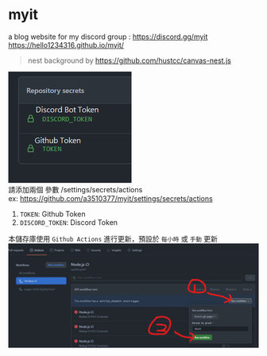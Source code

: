 # myit

a blog website for my discord group : https://discord.gg/myit <br />
https://hello1234316.github.io/myit/

> nest background by https://github.com/hustcc/canvas-nest.js





![](.github/style/img/config.png)
<br />
請添加兩個 參數 /settings/secrets/actions <br />
ex: https://github.com/a3510377/myit/settings/secrets/actions

1. `TOKEN`: Github Token
2. `DISCORD_TOKEN`: Discord Token

本儲存庫使用 `Github Actions` 進行更新，預設於 `每小時` 或 `手動` 更新
![](.github/style/img/sop.png)
